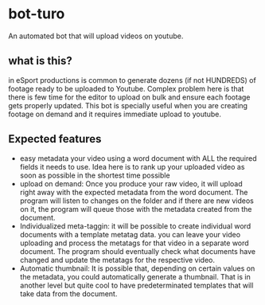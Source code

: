 # bot-turo
An automated bot that will upload videos on youtube.

## what is this?
in eSport productions is common to generate dozens (if not HUNDREDS) of footage ready to be uploaded to Youtube. Complex problem here is that there is few time for the editor to upload on bulk and ensure each footage gets properly updated. This bot is specially useful when you are creating footage on demand and it requires immediate upload to youtube.

## Expected features

- easy metadata your video using a word document with ALL the required fields it needs to use. Idea here is to rank up your uploaded video as soon as possible in the shortest time possible
- upload on demand: Once you produce your raw video, it will upload right away with the expected metadata from the word document. The program will listen to changes on the folder and if there are new videos on it, the program will queue those with the metadata created from the document. 
- Individualized meta-taggin: it will be possible to create individual word documents with a template metatag data. you can leave your video uploading and process the metatags for that video in a separate word document. The program should eventually check what documents have changed and update the metatags for the respective video.
- Automatic thumbnail: It is possible that, depending on certain values on the metadata, you could automatically generate a thumbnail. That is in another level but quite cool to have predeterminated templates that will take data from the document.
